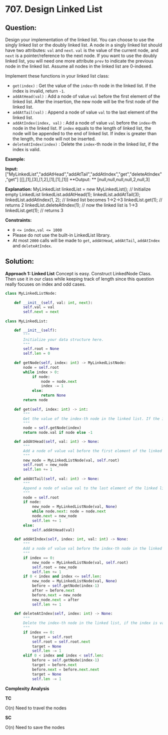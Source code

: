 
  

# 707. Design Linked List

  

  

## Question:

Design your implementation of the linked list. You can choose to use the singly linked list or the doubly linked list. A node in a singly linked list should have two attributes:  `val` and  `next`.  `val`  is the value of the current node, and  `next` is a pointer/reference to the next node. If you want to use the doubly linked list, you will need one more attribute  `prev`  to indicate the previous node in the linked list. Assume all nodes in the linked list are 0-indexed.

Implement these functions in your linked list class:

-   `get(index)`  : Get the value of the  `index`-th node in the linked list. If the index is invalid, return  `-1`.
-   `addAtHead(val)`  : Add a node of value  `val` before the first element of the linked list. After the insertion, the new node will be the first node of the linked list.
-   `addAtTail(val)`  : Append a node of value  `val` to the last element of the linked list.
-   `addAtIndex(index, val)`  : Add a node of value  `val` before the  `index`-th node in the linked list. If  `index` equals to the length of linked list, the node will be appended to the end of linked list. If index is greater than the length, the node will not be inserted.
-   `deleteAtIndex(index)`  : Delete the  `index`-th node in the linked list, if the index is valid.

**Example:**

**Input:** 
["MyLinkedList","addAtHead","addAtTail","addAtIndex","get","deleteAtIndex","get"]
[[],[1],[3],[1,2],[1],[1],[1]]
**Output: ** 
[null,null,null,null,2,null,3]

**Explanation:**
MyLinkedList linkedList = new MyLinkedList(); // Initialize empty LinkedList
linkedList.addAtHead(1);
linkedList.addAtTail(3);
linkedList.addAtIndex(1, 2);  // linked list becomes 1->2->3
linkedList.get(1);            // returns 2
linkedList.deleteAtIndex(1);  // now the linked list is 1->3
linkedList.get(1);            // returns 3

**Constraints:**

-   `0 <= index,val <= 1000`
-   Please do not use the built-in LinkedList library.
-   At most  `2000` calls will be made to `get`, `addAtHead`, `addAtTail`, `addAtIndex`  and `deleteAtIndex`.
## Solution:
**Approach 1: Linked List**
Concept is easy. Construct LinkedNode Class. Then use it in our class while keeping track of length since this question really focuses on index and odd cases.

```python
class MyLinkedListNode:
    
    def __init__(self, val: int, next):
        self.val = val
        self.next = next
        
class MyLinkedList:

    def __init__(self):
        """
        Initialize your data structure here.
        """
        self.root = None
        self.len = 0
        
    def getNode(self, index: int) -> MyLinkedListNode:
        node = self.root
        while index > 0:
            if node:
                node = node.next
                index -= 1
            else:
                return None
        return node
    
    def get(self, index: int) -> int:
        """
        Get the value of the index-th node in the linked list. If the index is invalid, return -1.
        """
        node = self.getNode(index)
        return node.val if node else -1

    def addAtHead(self, val: int) -> None:
        """
        Add a node of value val before the first element of the linked list. After the insertion, the new node will be the first node of the linked list.
        """
        new_node = MyLinkedListNode(val, self.root)
        self.root = new_node
        self.len += 1
        
    def addAtTail(self, val: int) -> None:
        """
        Append a node of value val to the last element of the linked list.
        """
        node = self.root
        if node:
            new_node = MyLinkedListNode(val, None)
            while node.next: node = node.next
            node.next = new_node
            self.len += 1
        else:
            self.addAtHead(val)
        
    def addAtIndex(self, index: int, val: int) -> None:
        """
        Add a node of value val before the index-th node in the linked list. If index equals to the length of linked list, the node will be appended to the end of linked list. If index is greater than the length, the node will not be inserted.
        """
        if index == 0:
            new_node = MyLinkedListNode(val, self.root)
            self.root = new_node
            self.len += 1
        if 0 < index and index <= self.len:
            new_node = MyLinkedListNode(val, None)
            before = self.getNode(index-1)
            after = before.next
            before.next = new_node
            new_node.next = after
            self.len += 1
        
    def deleteAtIndex(self, index: int) -> None:
        """
        Delete the index-th node in the linked list, if the index is valid.
        """
        if index == 0:
            target = self.root
            self.root = self.root.next
            target = None
            self.len -= 1
        elif 0 < index and index < self.len:
            before = self.getNode(index-1)
            target = before.next
            before.next = before.next.next
            target = None
            self.len -= 1

```

**Complexity Analysis**

**TC**

O(n) Need to travel the nodes

**SC**

O(n) Need to save the nodes
